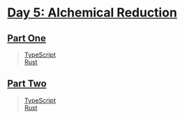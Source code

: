 # [Day 5: Alchemical Reduction](https://adventofcode.com/2018/day/5)

## [Part One](https://adventofcode.com/2018/day/5#part1)

> [TypeScript](/solutions/typescript/2018/05/src/p1.ts)\
> [Rust](/solutions/rust/2018/05/src/lib.rs)

## [Part Two](https://adventofcode.com/2018/day/5#part2)

> [TypeScript](/solutions/typescript/2018/05/src/p2.ts)\
> [Rust](/solutions/rust/2018/05/src/lib.rs)
